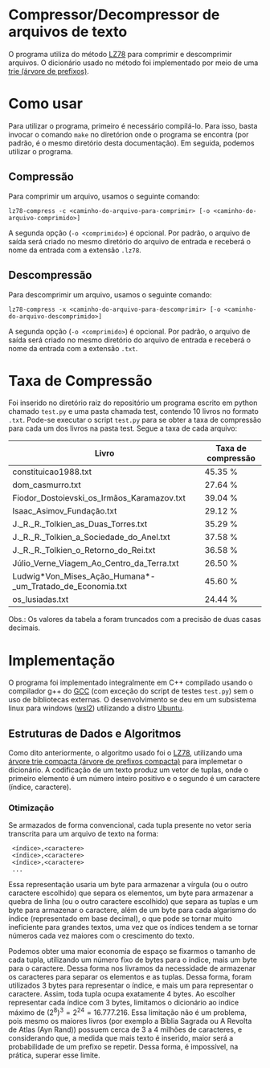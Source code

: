 # Compressor/Decompressor de arquivos de texto

O programa utiliza do método [LZ78](https://pt.wikipedia.org/wiki/LZ78) para comprimir e descomprimir arquivos. O dicionário usado no método foi implementado por meio de uma [trie (árvore de prefixos)](https://pt.wikipedia.org/wiki/Trie).

# Como usar

Para utilizar o programa, primeiro é necessário compilá-lo. Para isso, basta invocar o comando `make` no diretórion onde o programa se encontra (por padrão, é o mesmo diretório desta documentação). Em seguida, podemos utilizar o programa.

## Compressão

Para comprimir um arquivo, usamos o seguinte comando:
```
lz78-compress -c <caminho-do-arquivo-para-comprimir> [-o <caminho-do-arquivo-comprimido>]
```
A segunda opção (`-o <comprimido>`) é opcional. Por padrão, o arquivo de saída será criado no mesmo diretório do arquivo de entrada e receberá o nome da entrada com a extensão `.lz78`.

## Descompressão

Para descomprimir um arquivo, usamos o seguinte comando:
```
lz78-compress -x <caminho-do-arquivo-para-descomprimir> [-o <caminho-do-arquivo-descomprimido>]
```
A segunda opção (`-o <comprimido>`) é opcional. Por padrão, o arquivo de saída será criado no mesmo diretório do arquivo de entrada e receberá o nome da entrada com a extensão `.txt`.

# Taxa de Compressão

Foi inserido no diretório raiz do repositório um programa escrito em python chamado `test.py` e uma pasta chamada test, contendo 10 livros no formato `.txt`. Pode-se executar o script `test.py` para se obter a taxa de compressão para cada um dos livros na pasta test. Segue a taxa de cada arquivo:

| Livro                                                      | Taxa de compressão |
| ---------------------------------------------------------- | ------------------ |
| constituicao1988.txt                                       | 45.35 %            |
| dom_casmurro.txt                                           | 27.64 %            |
| Fiodor_Dostoievski_os_Irmãos_Karamazov.txt                 | 39.04 %            |
| Isaac_Asimov_Fundação.txt                                  | 29.12 %            |
| J.\_R.\_R.\_Tolkien_as_Duas_Torres.txt                     | 35.29 %            |
| J.\_R.\_R.\_Tolkien_a_Sociedade_do_Anel.txt                | 37.58 %            |
| J.\_R.\_R.\_Tolkien_o_Retorno_do_Rei.txt                   | 36.58 %            |
| Júlio_Verne_Viagem_Ao_Centro_da_Terra.txt                  | 26.50 %            |
| Ludwig\*Von_Mises_Ação_Humana\*\-_um_Tratado_de_Economia.txt | 45.60 %            |
| os_lusiadas.txt                                            | 24.44 %            |

Obs.: Os valores da tabela a foram truncados com a precisão de duas casas decimais.

# Implementação

O programa foi implementado integralmente em C++ compilado usando o compilador g++ do [GCC](https://gcc.gnu.org/) (com exceção do script de testes `test.py`) sem o uso de bibliotecas externas. O desenvolvimento se deu em um subsistema linux para windows ([wsl2](https://learn.microsoft.com/en-us/windows/wsl/)) utilizando a distro [Ubuntu](https://ubuntu.com/wsl).

## Estruturas de Dados e Algoritmos

Como dito anteriormente, o algoritmo usado foi o [LZ78](https://pt.wikipedia.org/wiki/LZ78), utilizando uma [árvore trie compacta (árvore de prefixos compacta)](https://pt.wikipedia.org/wiki/Trie) para implemetar o dicionário. A codificação de um texto produz um vetor de tuplas, onde o primeiro elemento é um número inteiro positivo e o segundo é um caractere (índice, caractere).

### Otimização

Se armazados de forma convencional, cada tupla presente no vetor seria transcrita para um arquivo de texto na forma:
```
 <índice>,<caractere>
 <índice>,<caractere>
 <índice>,<caractere>
 ...
```
Essa representação usaria um byte para armazenar a vírgula (ou o outro caractere escolhido) que separa os elementos, um byte para armazenar a quebra de linha (ou o outro caractere escolhido) que separa as tuplas e um byte para armazenar o caractere, além de um byte para cada algarismo do índice (representado em base decimal), o que pode se tornar muito ineficiente para grandes textos, uma vez que os índices tendem a se tornar números cada vez maiores com o crescimento do texto.

Podemos obter uma maior economia de espaço se fixarmos o tamanho de cada tupla, utilizando um número fixo de bytes para o índice, mais um byte para o caractere. Dessa forma nos livramos da necessidade de armazenar os caracteres para separar os elementos e as tuplas. Dessa forma, foram utilizados 3 bytes para representar o índice, e mais um para representar o caractere. Assim, toda tupla ocupa exatamente 4 bytes. Ao escolher representar cada índice com 3 bytes, limitamos o dicionário ao indice máximo de $(2^8)^3=2^{24}= 16.777.216$. Essa limitação não é um problema, pois mesmo os maiores livros (por exemplo a Bíblia Sagrada ou A Revolta de Atlas (Ayn Rand)) possuem cerca de 3 a 4 milhões de caracteres, e considerando que, a medida que mais texto é inserido, maior será a probabilidade de um prefixo se repetir. Dessa forma, é impossível, na prática, superar esse limite.

